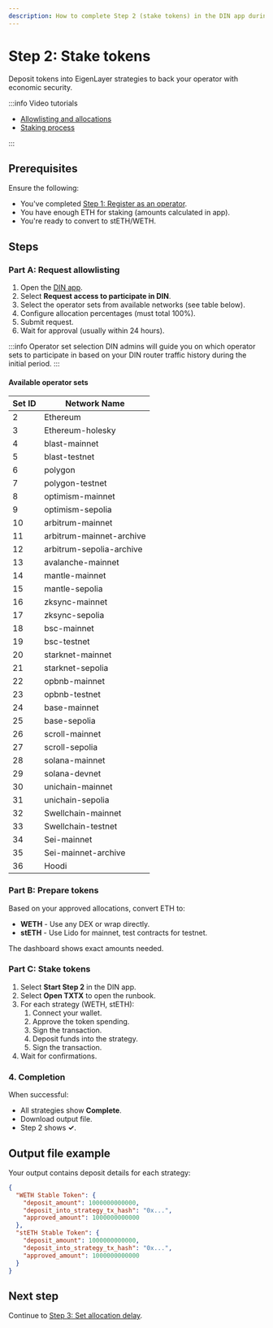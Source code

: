 ```yaml
---
description: How to complete Step 2 (stake tokens) in the DIN app during the onboarding process
---
```


# Step 2: Stake tokens

Deposit tokens into EigenLayer strategies to back your operator with economic security.

:::info Video tutorials

- [Allowlisting and allocations](https://www.loom.com/share/39a6e731504749eca9b5dff11db9a038?sid=b0b0942c-e3ee-4635-87cf-61f785a9933f)
- [Staking process](https://www.loom.com/share/871e1f969e664f73ae64f033d434ffce?sid=09ba1cf4-726b-4a44-8fd0-49f064edb364)

:::

## Prerequisites

Ensure the following:

- You've completed [Step 1: Register as an operator](register-operator.md).
- You have enough ETH for staking (amounts calculated in app).
- You're ready to convert to stETH/WETH.

## Steps

### Part A: Request allowlisting

1. Open the [DIN app](https://app.din.build).
2. Select **Request access to participate in DIN**.
3. Select the operator sets from available networks (see table below).
4. Configure allocation percentages (must total 100%).
5. Submit request.
6. Wait for approval (usually within 24 hours).

:::info Operator set selection
DIN admins will guide you on which operator sets to participate in based on your DIN router traffic history during the initial period.
:::

#### Available operator sets

| Set ID | Network Name |
|--------|-------------|
| 2 | Ethereum |
| 3 | Ethereum-holesky |
| 4 | blast-mainnet |
| 5 | blast-testnet |
| 6 | polygon |
| 7 | polygon-testnet |
| 8 | optimism-mainnet |
| 9 | optimism-sepolia |
| 10 | arbitrum-mainnet |
| 11 | arbitrum-mainnet-archive |
| 12 | arbitrum-sepolia-archive |
| 13 | avalanche-mainnet |
| 14 | mantle-mainnet |
| 15 | mantle-sepolia |
| 16 | zksync-mainnet |
| 17 | zksync-sepolia |
| 18 | bsc-mainnet |
| 19 | bsc-testnet |
| 20 | starknet-mainnet |
| 21 | starknet-sepolia |
| 22 | opbnb-mainnet |
| 23 | opbnb-testnet |
| 24 | base-mainnet |
| 25 | base-sepolia |
| 26 | scroll-mainnet |
| 27 | scroll-sepolia |
| 28 | solana-mainnet |
| 29 | solana-devnet |
| 30 | unichain-mainnet |
| 31 | unichain-sepolia |
| 32 | Swellchain-mainnet |
| 33 | Swellchain-testnet |
| 34 | Sei-mainnet |
| 35 | Sei-mainnet-archive |
| 36 | Hoodi |

### Part B: Prepare tokens

Based on your approved allocations, convert ETH to:

- **WETH** - Use any DEX or wrap directly.
- **stETH** - Use Lido for mainnet, test contracts for testnet.

The dashboard shows exact amounts needed.

### Part C: Stake tokens

1. Select **Start Step 2** in the DIN app.
2. Select **Open TXTX** to open the runbook.
3. For each strategy (WETH, stETH):
   1. Connect your wallet.
   1. Approve the token spending.
   1. Sign the transaction.
   1. Deposit funds into the strategy.
   1. Sign the transaction.
4. Wait for confirmations.

### 4. Completion

When successful:

- All strategies show **Complete**.
- Download output file.
- Step 2 shows **✓**.

## Output file example

Your output contains deposit details for each strategy:

```json
{
  "WETH Stable Token": {
    "deposit_amount": 1000000000000,
    "deposit_into_strategy_tx_hash": "0x...",
    "approved_amount": 1000000000000
  },
  "stETH Stable Token": {
    "deposit_amount": 1000000000000,
    "deposit_into_strategy_tx_hash": "0x...",
    "approved_amount": 1000000000000
  }
}
```

## Next step

Continue to [Step 3: Set allocation delay](./allocation-delay.md).
